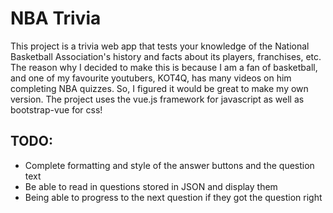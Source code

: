 # NBA Trivia
This project is a trivia web app that tests your knowledge of the 
National Basketball Association's history and facts about its players, franchises, etc. The reason why I decided to make this is because I am a fan of basketball, and one of my favourite youtubers, KOT4Q, has many videos on him completing NBA quizzes. So, I figured it would be great to make my own version. The project uses the vue.js
framework for javascript as well as bootstrap-vue for css!



## TODO:
* Complete formatting and style of the answer buttons and the question text
* Be able to read in questions stored in JSON and display them
* Being able to progress to the next question if they got the question right
